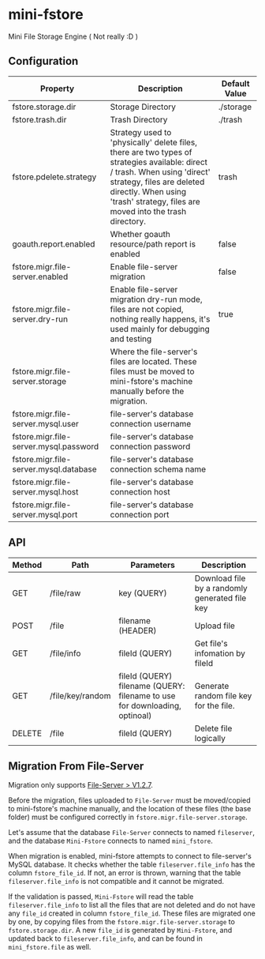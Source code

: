 # mini-fstore

Mini File Storage Engine ( Not really :D )

## Configuration

| Property              | Description                                    | Default Value |
| ---                   | ---                                            | ---           |
| fstore.storage.dir    | Storage Directory                              | ./storage     |
| fstore.trash.dir      | Trash Directory                                | ./trash       |
| fstore.pdelete.strategy | Strategy used to 'physically' delete files, there are two types of strategies available: direct / trash. When using 'direct' strategy, files are deleted directly. When using 'trash' strategy, files are moved into the trash directory. | trash|
| goauth.report.enabled | Whether goauth resource/path report is enabled | false         |
| fstore.migr.file-server.enabled | Enable file-server migration | false |
| fstore.migr.file-server.dry-run | Enable file-server migration dry-run mode, files are not copied, nothing really happens, it's used mainly for debugging and testing | true |
| fstore.migr.file-server.storage | Where the file-server's files are located. These files must be moved to mini-fstore's machine manually before the migration. | |
| fstore.migr.file-server.mysql.user | file-server's database connection username | |
| fstore.migr.file-server.mysql.password | file-server's database connection password | |
| fstore.migr.file-server.mysql.database | file-server's database connection schema name | |
| fstore.migr.file-server.mysql.host | file-server's database connection host | |
| fstore.migr.file-server.mysql.port | file-server's database connection port | |

<!-- | fstore.server.mode    | Server Mode. There are three kinds of server mode: `cluster`, `proxy`, and `node`. <br><br>In `cluster` mode, servers operate as a single cluster, if every one of them is connected to the same database and using the same disk, they will behave exactly the same. <br><br> But there will be cases where we need to deploy the servers on different machines using different disks. This is when we use `proxy` + `node` mode. The one with `proxy` mode will behave just like a proxy, and the servers with `node` mode will be responsible for storing the actual files. | cluster | -->

## API

| Method | Path | Parameters | Description |
| --- | --- | --- | --- |
| GET | /file/raw | key (QUERY) | Download file by a randomly generated file key |
| POST | /file | filename (HEADER) | Upload file |
| GET | /file/info | fileId (QUERY) | Get file's infomation by fileId |
| GET | /file/key/random | fileId (QUERY)<br>filename (QUERY: filename to use for downloading, optinoal) | Generate random file key for the file. |
| DELETE | /file | fileId (QUERY) | Delete file logically |

## Migration From File-Server

Migration only supports [File-Server > V1.2.7](https://github.com/CurtisNewbie/file-server).

Before the migration, files uploaded to `File-Server` must be moved/copied to mini-fstore's machine manually, and the location of these files (the base folder) must be configured correctly in `fstore.migr.file-server.storage`.

Let's assume that the database `File-Server` connects to named `fileserver`, and the database `Mini-Fstore` connects to named `mini_fstore`.

When migration is enabled, mini-fstore attempts to connect to file-server's MySQL database. It checks whether the table `fileserver.file_info` has the column `fstore_file_id`. If not, an error is thrown, warning that the table `fileserver.file_info` is not compatible and it cannot be migrated.

If the validation is passed, `Mini-Fstore` will read the table `fileserver.file_info` to list all the files that are not deleted and do not have any `file_id` created in column `fstore_file_id`. These files are migrated one by one, by copying files from the `fstore.migr.file-server.storage` to `fstore.storage.dir`. A new `file_id` is generated by `Mini-Fstore`, and updated back to `fileserver.file_info`, and can be found in `mini_fstore.file` as well.
